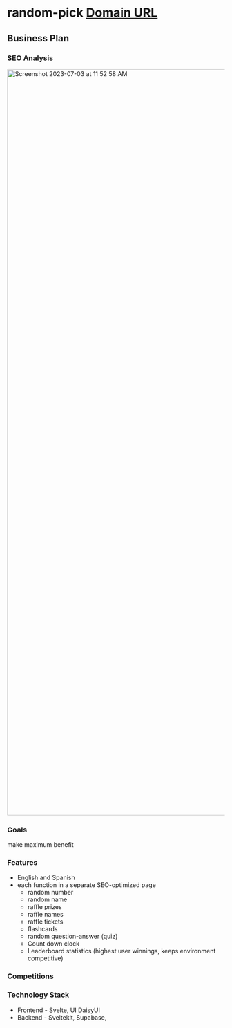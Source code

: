 # random-pick [Domain URL](randompick.app)

## Business Plan

### SEO Analysis
<img width="1727" alt="Screenshot 2023-07-03 at 11 52 58 AM" src="https://github.com/saostad/random-pick/assets/16025625/b140b3d5-aaeb-4ffc-a3e9-8eb78ccbcc23">

### Goals
make maximum benefit

### Features
- English and Spanish
- each function in a separate SEO-optimized page
  - random number
  - random name 
  - raffle prizes
  - raffle names
  - raffle tickets 
  - flashcards 
  - random question-answer (quiz)
  - Count down clock
  - Leaderboard statistics (highest user winnings, keeps environment competitive)

### Competitions

### Technology Stack
 - Frontend - Svelte, UI DaisyUI
 - Backend - Sveltekit, Supabase, 

